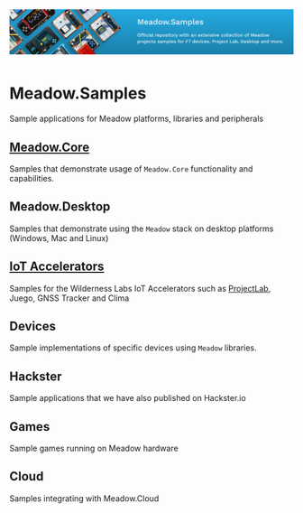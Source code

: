 <img src="Design/wildernesslabs-meadow-samples-banner.jpg"  alt="Meadow.ProjectLab, C#, iot" style="margin-bottom:10px" />

# Meadow.Samples

Sample applications for Meadow platforms, libraries and peripherals

## [Meadow.Core](/Source/Meadow.Core/)

Samples that demonstrate usage of `Meadow.Core` functionality and capabilities.

## Meadow.Desktop

Samples that demonstrate using the `Meadow` stack on desktop platforms (Windows, Mac and Linux)

## [IoT Accelerators](/Source/Accelerators/)

Samples for the Wilderness Labs IoT Accelerators such as [ProjectLab](./Source/Accelerators/ProjectLab_F7/), Juego, GNSS Tracker and Clima

## Devices

Sample implementations of specific devices using `Meadow` libraries.

## Hackster

Sample applications that we have also published on Hackster.io

## Games

Sample games running on Meadow hardware

## Cloud

Samples integrating with Meadow.Cloud